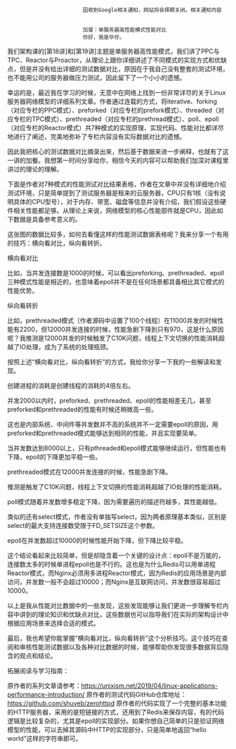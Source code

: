 
                            
                            因收到Google相关通知，网站将会择期关闭。相关通知内容
                            
                            
                            加餐｜单服务器高性能模式性能对比
                            你好，我是华仔。

我们架构课的[第18讲]和[第19讲]主题是单服务器高性能模式，我们讲了PPC与TPC、Reactor与Proactor，从理论上跟你详细讲述了不同模式的实现方式和优缺点，但是并没有给出详细的测试数据对比，原因在于我自己没有整套的测试环境，也不能用公司的服务器做压力测试，因此留下了一个小小的遗憾。

幸运的是，最近我在学习的时候，无意中在网络上找到一份非常详尽的关于Linux服务器网络模型的详细系列文章。作者通过连载的方式，将iterative、forking（对应专栏的PPC模式）、preforked（对应专栏的prefork模式）、threaded（对应专栏的TPC模式）、prethreaded（对应专栏的prethread模式）、poll、epoll（对应专栏的Reactor模式）共7种模式的实现原理、实现代码、性能对比都详尽地进行了阐述，完美地弥补了专栏内容没有实际数据对比的遗憾。

因此我把核心的测试数据对比摘录出来，然后基于数据来进一步阐释，也就有了这一讲的加餐。我想第一时间分享给你，相信今天的内容可以帮助我们加深对课程里讲过的理论的理解。

下面是作者对7种模式的性能测试对比结果表格，作者在文章中并没有详细地介绍测试环境，只是简单提到了测试服务器是租来的云服务器，CPU只有1核（没有说明具体的CPU型号），对于内存、带宽、磁盘等信息并没有介绍，我们假设这些硬件相关性能都足够。从理论上来说，网络模型的核心性能部件就是CPU，因此如下数据是具备参考意义的。



这张图的数据比较多，如何去看懂这样的性能测试数据表格呢？我来分享一个有用的技巧：横向看对比，纵向看转折。

横向看对比

比如，当并发连接数是1000的时候，可以看出preforking、prethreaded、epoll三种模式性能是相近的，也意味着epoll并不是在任何场景都具备相比其它模式的性能优势。



纵向看转折

比如，prethreaded模式（作者源码中设置了100个线程）在11000并发的时候性能有2200，但12000并发连接的时候，性能急剧下降到只有970，这是什么原因呢？我推测是12000并发的时候触发了C10K问题，线程上下文切换的性能消耗超越了IO处理，成为了系统的处理瓶颈。



按照上述“横向看对比，纵向看转折”的方式，我给你分享一下我的一些解读和发现。


创建进程的消耗是创建线程的消耗的4倍左右。





并发2000以内时，preforked、prethreaded、epoll的性能相差无几，甚至preforked和prethreaded的性能有时候还稍微高一些。




这也是内部系统、中间件等并发数并不高的系统并不一定需要epoll的原因，用preforked和prethreaded模式能够达到相同的性能，并且实现要简单。


当并发数达到8000以上，只有pthreaded和epoll模式能够继续运行，但性能也有下降，epoll的下降更加平稳一些。





prethreaded模式在12000并发连接的时候，性能急剧下降。




推测是触发了C10K问题，线程上下文切换的性能消耗超越了IO处理的性能消耗。


poll模式随着并发数增多稳定下降，因为需要遍历的描述符越多，其性能越低。




类似的还有select模式，作者没有单独写select，因为两者原理基本类似，区别是select的最大支持连接数受限于FD_SETSIZE这个参数。


epoll在并发数超过10000的时候性能开始下降，但下降比较平稳。




这个结论看起来比较简单，但是却隐含着一个关键的设计点：epoll不是万能的，连接数太多的时候单进程epoll也是不行的。这也是为什么Redis可以用单进程Reactor模式，而Nginx必须用多进程Reactor模式，因为Redis的应用场景是内部访问，并发数一般不会超过10000；而Nginx是互联网访问，并发数很容易超过10000。

以上是我从性能对比数据中的一些发现，这些发现能够让我们更进一步理解专栏内容中讲到的理论知识和优缺点对比，这些数据也可以指导我们在实际的架构设计中根据应用场景来选择合适的模式。

最后，我也希望你能掌握“横向看对比，纵向看转折”这个分析技巧。这个技巧在查阅和审核性能测试数据以及各种对比数据的时候，能够帮助你发现很多数据背后隐含的观点和结论。

拓展阅读与学习指南：


原作者的系列文章请参考：https://unixism.net/2019/04/linux-applications-performance-introduction/
原作者的测试代码GitHub仓库地址：https://github.com/shuveb/zerohttpd
原作者的代码实现了一个完整的基本功能的HTTP服务器，采用的是短链接的方式，还用到了Redis来保存内容，有的代码逻辑是比较复杂的，尤其是epoll的实现部分。如果你想自己简单的只是验证网络模型的性能，可以去掉其源码中HTTP的实现部分，只是简单地返回“hello world”这样的字符串即可。


                        
                        
                            